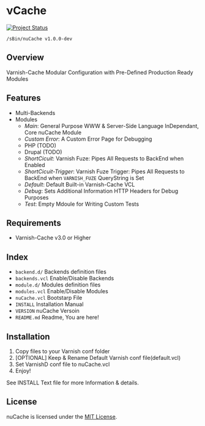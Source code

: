 &nu;Cache
=========
[![Project Status](http://stillmaintained.com/slashsBin/nuCache.png)](http://stillmaintained.com/slashsBin/nuCache) <script type="text/javascript" src="http://www.ohloh.net/p/652070/widgets/project_thin_badge.js"></script>


`/sBin/nuCache v1.0.0-dev`

Overview
--------
Varnish-Cache Modular Configuration
with Pre-Defined Production Ready Modules


Features
--------
* Multi-Backends
* Modules
    * *Main*:                   General Purpose WWW & Server-Side Language InDependant, Core nuCache Module
    * *Custom Error*:           A Custom Error Page for Debugging
    * PHP (TODO)
    * Drupal (TODO)
    * *ShortCicuit*:            Varnish Fuze: Pipes All Requests to BackEnd when Enabled
    * *ShortCicuit-Trigger*:    Varnish Fuze Trigger: Pipes All Requests to BackEnd when `VARNISH_FUZE` QueryString is Set
    * *Default*:                Default Built-in Varnish-Cache VCL
    * *Debug*:                  Sets Additional Information HTTP Headers for Debug Purposes
    * *Test*:                   Empty Mdoule for Writing Custom Tests

Requirements
------------
* Varnish-Cache v3.0 or Higher

Index
-----
* `backend.d/`        Backends definition files
* `backends.vcl`      Enable/Disable Backends
* `module.d/`         Modules definition files
* `modules.vcl`       Enable/Disable Modules
* `nuCache.vcl`       Bootstarp File
* `INSTALL`           Installation Manual
* `VERSION`           nuCache Versoin
* `README.md`         Readme, You are here!

Installation
------------
1. Copy files to your Varnish conf folder
2. [OPTIONAL] Keep & Rename Default Varnish conf file(default.vcl)
3. Set VarnishD conf file to nuCache.vcl
4. Enjoy!

See INSTALL Text file for more Information & details.

License
-------
nuCache is licensed under the [MIT License](http://slashsbin.mit-license.org/).





